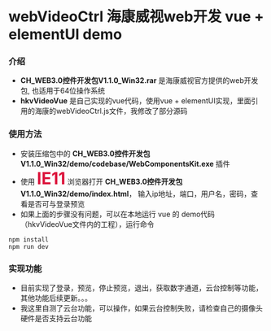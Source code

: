 # webVideoCtrl 海康威视web开发 vue + elementUI demo

### 介绍
-  **CH_WEB3.0控件开发包V1.1.0_Win32.rar**   是海康威视官方提供的web开发包, 也适用于64位操作系统
-  **hkvVideoVue** 是自己实现的vue代码，使用vue + elementUI实现，里面引用的海康的webVideoCtrl.js文件，我修改了部分源码

### 使用方法
- 安装压缩包中的   **CH_WEB3.0控件开发包V1.1.0_Win32/demo/codebase/WebComponentsKit.exe**   插件
- 使用   **<font color=#DC143C size=6>IE11</font>**   浏览器打开   **CH_WEB3.0控件开发包V1.1.0_Win32/demo/index.html**，   输入ip地址，端口，用户名，密码，查看是否可与登录预览
- 如果上面的步骤没有问题，可以在本地运行 vue 的 demo代码（hkvVideoVue文件内的工程），运行命令
```
npm install
npm run dev
```

### 实现功能
- 目前实现了登录，预览，停止预览，退出，获取数字通道，云台控制等功能，其他功能后续更新。。。
- 我这里自测了云台功能，可以操作，如果云台控制失败，请检查自己的摄像头硬件是否支持云台功能

